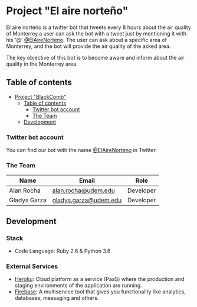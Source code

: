 # Project "El aire norteño"

El aire norteño is a twitter bot that tweets every 8 hours about the air quality of Monterrey.a user can ask the bot with a tweet just by mentioning it with his '@' [@ElAireNorteno](https://twitter.com/ElAireNorteno). The user can ask about a specific area of ​​Monterrey, and the bot will provide the air quality of the asked area.

The key objective of this bot is to become aware and inform about the air quality in the Monterrey area.

## Table of contents

- [Project "BlackComb"](#project-%22El-aire-norteño%22)
  - [Table of contents](#table-of-contents)
    - [Twitter bot account](#twitter-bot-account)
    - [The Team](#the-team)
  - [Development](#development)



### Twitter bot account

You can find our bot with the name [@ElAireNorteno](https://twitter.com/ElAireNorteno) in Twitter.

### The Team

|     Name     |        Email          |   Role    |
| ------------ | --------------------- | --------- |
| Alan Rocha   | alan.rocha@udem.edu   | Developer |
| Gladys Garza | gladys.garza@udem.edu | Developer |

## Development
### Stack 
- Code Language: Ruby 2.6 & Python 3.6

### External Services 
- [Heroku](https://www.heroku.com/home):  Cloud platform as a service (PaaS) where the production and staging environments of the application are running.
- [Firebase](https://firebase.google.com): A multiservice tool that gives you functionality like analytics, databases, messaging and others.

